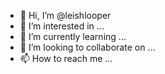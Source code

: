 - 👋 Hi, I’m @leishlooper
- 👀 I’m interested in ...
- 🌱 I’m currently learning ...
- 💞️ I’m looking to collaborate on ...
- 📫 How to reach me ...

<!---
leishlooper/leishlooper is a ✨ special ✨ repository because its `README.md` (this file) appears on your GitHub profile.
You can click the Preview link to take a look at your changes.
--->
